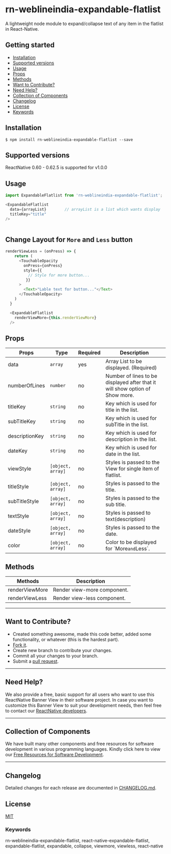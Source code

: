 # rn-weblineindia-expandable-flatlist

A lightweight node module to expand/collapse text of any item in the flatlist in React-Native. 

## Getting started

- [Installation](#installation)
- [Supported versions](#supported-versions)
- [Usage](#usage)
- [Props](#props)
- [Methods](#methods)
- [Want to Contribute?](#want-to-contribute?)
- [Need Help?](#need-help?)
- [Collection of Components](#collection-of-components)
- [Changelog](#changelog)
- [License](#license)
- [Keywords](#keywords)

## Installation

`$ npm install rn-weblineindia-expandable-flatlist --save`

## Supported versions

ReactNative 0.60 - 0.62.5 is supported for v1.0.0

## Usage

```javascript
import ExpandableFlatlist from 'rn-weblineindia-expandable-flatlist';

<ExpandableFlatlist
  data={arrayList}        // arrayList is a list which wants display
  titleKey="title"
/>
  
```

## Change Layout for `More` and `Less` button

```javascript
renderViewLess = (onPress) => {
    return (
      <TouchableOpacity 
        onPress={onPress} 
        style={{ 
          // Style for more button...
         }}
      >
        <Text>"Lable text for button..."</Text>
      </TouchableOpacity>
    )
  } 

  <ExpandableFlatlist
    renderViewMore={this.renderViewMore}
  />
```

## Props

| **Props**      | **Type**          | **Required**       | **Description**                                                               |
|----------------|-------------------|--------------------|-------------------------------------------------------------------------------|
| data           | `array`           | yes                | Array List to be displayed\. \(Required\)                                     |
| numberOfLines  | `number`          | no                 | Number of lines to be displayed after that it will show option of Show more\. |
| titleKey       | `string`          | no                 | Key which is used for title in the list\.                                     |
| subTitleKey    | `string`          | no                 | Key which is used for subTitle in the list\.                                  |
| descriptionKey | `string`          | no                 | Key which is used for description in the list\.                               |
| dateKey        | `string`          | no                 | Key which is used for date in the list\.                                      |
| viewStyle      | `[object, array]` | no                 | Styles is passed to the View for single item of flatlist\.                    |
| titleStyle     | `[object, array]` | no                 | Styles is passed to the title\.                                               |
| subTitleStyle  | `[object, array]` | no                 | Styles is passed to the sub title\.                                           |
| textStyle      | `[object, array]` | no                 | Styles is passed to text\(description\)                                       |
| dateStyle      | `[object, array]` | no                 | Styles is passed to the date\.                                                |
| color          | `[object, array]` | no                 | Color to be displayed for \`More` and `Less`\.                                |

## Methods

| **Methods**    | **Description**               |
|----------------|-------------------------------|
| renderViewMore | Render view\-more component\. |
| renderViewLess | Render view\-less component\. |

-----

## Want to Contribute?

- Created something awesome, made this code better, added some functionality, or whatever (this is the hardest part).
- [Fork it](http://help.github.com/forking/).
- Create new branch to contribute your changes.
- Commit all your changes to your branch.
- Submit a [pull request](http://help.github.com/pull-requests/).

-----

## Need Help? 

We also provide a free, basic support for all users who want to use this ReactNative Banner View in their software project. In case you want to customize this Banner View to suit your development needs, then feel free to contact our [ReactNative developers](https://www.weblineindia.com/hire-react-native-developers.html).

-----

## Collection of Components

We have built many other components and free resources for software development in various programming languages. Kindly click here to view our [Free Resources for Software Development](https://www.weblineindia.com/software-development-resources.html).

------

## Changelog

Detailed changes for each release are documented in [CHANGELOG.md](./CHANGELOG.md).

## License

[MIT](LICENSE)

[mit]: https://github.com/weblineindia/React-Native-Expandable-Flatlist/blob/master/LICENSE

### Keywords

 rn-weblineindia-expandable-flatlist, react-native-expandable-flatlist, expandable-flatlist, expandable, collapse, viewmore, viewless,  react-native